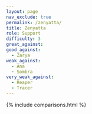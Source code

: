 ```yaml
---
layout: page
nav_exclude: true
permalink: /zenyatta/
title: Zenyatta
role: Support
difficulty: 3
great_against:
good_against:
  - Zarya
weak_against:
  - Ana
  - Sombra
very_weak_against:
  - Reaper
  - Tracer
---
```


{% include comparisons.html %}